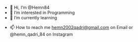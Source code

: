 - 👋 Hi, I’m @Hemn84
- 👀 I’m interested in Programming
- 🌱 I’m currently learning
<!--- - 💞️ I’m looking to collaborate on ... --->
- 📫 How to reach me hemn2002qadri@gmail.com on Email or @hemn_qadri_84 on Instagram

<!---
Hemn84/Hemn84 is a ✨ special ✨ repository because its `README.md` (this file) appears on your GitHub profile.
You can click the Preview link to take a look at your changes.
--->
